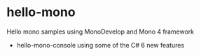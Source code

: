 ﻿# hello-mono
Hello mono samples using MonoDevelop and Mono 4 framework

  - hello-mono-console using some of the C# 6 new features

